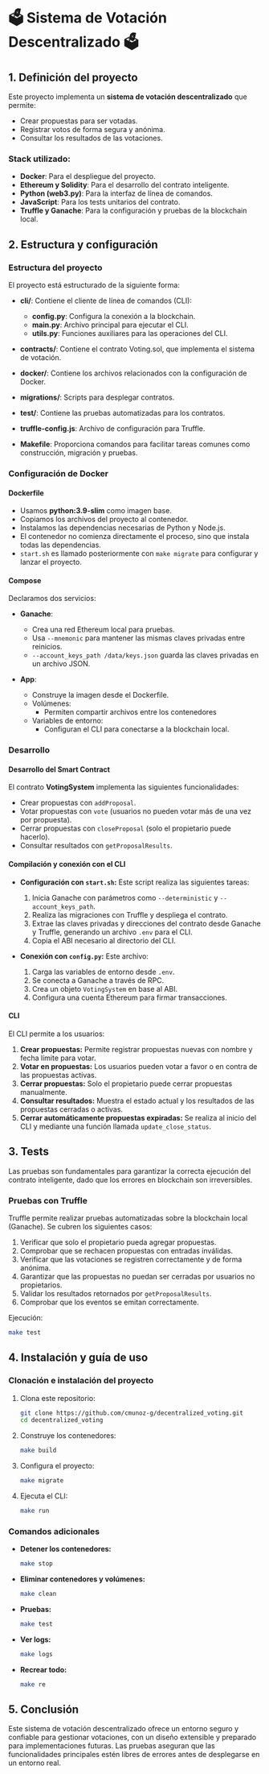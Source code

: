 # 🗳️ Sistema de Votación Descentralizado 🗳️

## 1. Definición del proyecto

Este proyecto implementa un **sistema de votación descentralizado** que permite:

- Crear propuestas para ser votadas.
- Registrar votos de forma segura y anónima.
- Consultar los resultados de las votaciones.

### Stack utilizado:

- **Docker**: Para el despliegue del proyecto.
- **Ethereum y Solidity**: Para el desarrollo del contrato inteligente.
- **Python (web3.py)**: Para la interfaz de línea de comandos.
- **JavaScript**: Para los tests unitarios del contrato.
- **Truffle y Ganache**: Para la configuración y pruebas de la blockchain local.

## 2. Estructura y configuración

### Estructura del proyecto

El proyecto está estructurado de la siguiente forma:

- **cli/**: Contiene el cliente de línea de comandos (CLI):
  - **config.py**: Configura la conexión a la blockchain.
  - **main.py**: Archivo principal para ejecutar el CLI.
  - **utils.py**: Funciones auxiliares para las operaciones del CLI.

- **contracts/**: Contiene el contrato Voting.sol, que implementa el sistema de votación.

- **docker/**: Contiene los archivos relacionados con la configuración de Docker.

- **migrations/**: Scripts para desplegar contratos.

- **test/**: Contiene las pruebas automatizadas para los contratos.

- **truffle-config.js**: Archivo de configuración para Truffle.

- **Makefile**: Proporciona comandos para facilitar tareas comunes como construcción, migración y pruebas.

### Configuración de Docker

#### Dockerfile

- Usamos **python:3.9-slim** como imagen base.
- Copiamos los archivos del proyecto al contenedor.
- Instalamos las dependencias necesarias de Python y Node.js.
- El contenedor no comienza directamente el proceso, sino que instala todas las dependencias.
- `start.sh` es llamado posteriormente con `make migrate` para configurar y lanzar el proyecto.

#### Compose

Declaramos dos servicios:

- **Ganache**:

  - Crea una red Ethereum local para pruebas.
  - Usa `--mnemonic` para mantener las mismas claves privadas entre reinicios.
  - `--account_keys_path /data/keys.json` guarda las claves privadas en un archivo JSON.

- **App**:

  - Construye la imagen desde el Dockerfile.
  - Volúmenes:
    - Permiten compartir archivos entre los contenedores
  - Variables de entorno:
    - Configuran el CLI para conectarse a la blockchain local.

### Desarrollo

#### Desarrollo del Smart Contract

El contrato **VotingSystem** implementa las siguientes funcionalidades:

- Crear propuestas con `addProposal`.
- Votar propuestas con `vote` (usuarios no pueden votar más de una vez por propuesta).
- Cerrar propuestas con `closeProposal` (solo el propietario puede hacerlo).
- Consultar resultados con `getProposalResults`.

#### Compilación y conexión con el CLI

- **Configuración con ****`start.sh`****:**
  Este script realiza las siguientes tareas:

  1. Inicia Ganache con parámetros como `--deterministic` y `--account_keys_path`.
  2. Realiza las migraciones con Truffle y despliega el contrato.
  3. Extrae las claves privadas y direcciones del contrato desde Ganache y Truffle, generando un archivo `.env` para el CLI.
  4. Copia el ABI necesario al directorio del CLI.

- **Conexión con ****`config.py`****:**
  Este archivo:

  1. Carga las variables de entorno desde `.env`.
  2. Se conecta a Ganache a través de RPC.
  3. Crea un objeto `VotingSystem` en base al ABI.
  4. Configura una cuenta Ethereum para firmar transacciones.

#### CLI

El CLI permite a los usuarios:

1. **Crear propuestas:** Permite registrar propuestas nuevas con nombre y fecha límite para votar.
2. **Votar en propuestas:** Los usuarios pueden votar a favor o en contra de las propuestas activas.
3. **Cerrar propuestas:** Solo el propietario puede cerrar propuestas manualmente.
4. **Consultar resultados:** Muestra el estado actual y los resultados de las propuestas cerradas o activas.
5. **Cerrar automáticamente propuestas expiradas:** Se realiza al inicio del CLI y mediante una función llamada `update_close_status`.

## 3. Tests

Las pruebas son fundamentales para garantizar la correcta ejecución del contrato inteligente, dado que los errores en blockchain son irreversibles.

### Pruebas con Truffle

Truffle permite realizar pruebas automatizadas sobre la blockchain local (Ganache). Se cubren los siguientes casos:

1. Verificar que solo el propietario pueda agregar propuestas.
2. Comprobar que se rechacen propuestas con entradas inválidas.
3. Verificar que las votaciones se registren correctamente y de forma anónima.
4. Garantizar que las propuestas no puedan ser cerradas por usuarios no propietarios.
5. Validar los resultados retornados por `getProposalResults`.
6. Comprobar que los eventos se emitan correctamente.

Ejecución:

```bash
make test
```

## 4. Instalación y guía de uso

### Clonación e instalación del proyecto

1. Clona este repositorio:

   ```bash
   git clone https://github.com/cmunoz-g/decentralized_voting.git
   cd decentralized_voting
   ```

2. Construye los contenedores:

   ```bash
   make build
   ```

3. Configura el proyecto:

   ```bash
   make migrate
   ```

4. Ejecuta el CLI:

   ```bash
   make run
   ```

### Comandos adicionales

- **Detener los contenedores:**

  ```bash
  make stop
  ```

- **Eliminar contenedores y volúmenes:**

  ```bash
  make clean
  ```

- **Pruebas:**

  ```bash
  make test
  ```

- **Ver logs:**

  ```bash
  make logs
  ```

- **Recrear todo:**

  ```bash
  make re
  ```

## 5. Conclusión

Este sistema de votación descentralizado ofrece un entorno seguro y confiable para gestionar votaciones, con un diseño extensible y preparado para implementaciones futuras. Las pruebas aseguran que las funcionalidades principales estén libres de errores antes de desplegarse en un entorno real.


